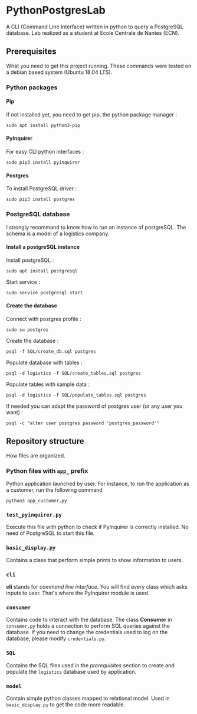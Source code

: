 # PythonPostgresLab
A CLI (Command Line Interface) written in python to query a PostgreSQL database. Lab realized as a student at Ecole Centrale de Nantes (ECN).

## Prerequisites

What you need to get this project running. These commands were tested on a debian based system (Ubuntu 18.04 LTS).

### Python packages

#### Pip

If not installed yet, you need to get pip, the python package manager :

`sudo apt install python3-pip`

#### PyInquirer

For easy CLI python interfaces :

`sudo pip3 install pyinquirer`

#### Postgres

To install PostgreSQL driver :

`sudo pip3 install postgres`

### PostgreSQL database

I strongly recommand to know how to run an instance of postgreSQL. The schema is a model of a logistics company.

#### Install a postgreSQL instance

Install postgreSQL :

`sudo apt install postgresql`

Start service :

`sudo service postgresql start`

#### Create the database

Connect with postgres profile :

`sudo su postgres`

Create the database :

`psql -f SQL/create_db.sql postgres`

Populate database with tables :

`psql -d logistics -f SQL/create_tables.sql postgres`

Populate tables with sample data :

`psql -d logistics -f SQL/populate_tables.sql postgres`

If needed you can adapt the password of postgres user (or any user you want) :

`psql -c "alter user postgres password 'postgres_password'"`

## Repository structure

How files are organized.

### Python files with `app_` prefix

Python application launched by user. For instance, to run the application as a customer, run the following command

`python3 app_customer.py`

### `test_pyinquirer.py`

Execute this file with python to check if PyInquirer is correctly installed. No need of PostgreSQL to start this file.

### `basic_display.py`

Contains a class that perform simple prints to show information to users.

### `cli`

**cli** stands for *command line interface*. You will find every class which asks inputs to user. That's where the PyInquirer module is used.

### `consumer`

Contains code to interact with the database. The class **Consumer** in `consumer.py` holds a connection to perform SQL queries against the database. If you need to change the credentials used to log on the database, please modify `credentials.py`.

### `SQL`

Contains the SQL files used in the *prerequisites* section to create and populate the `logistics` database used by application.

### `model`

Contain simple python classes mapped to relational model. Used in `basic_display.py` to get the code more readable.

